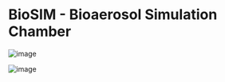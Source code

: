 # BioSIM - Bioaerosol Simulation Chamber

![image](https://user-images.githubusercontent.com/43844712/199766949-8b039862-c3ba-4eca-bfba-6cb1f2eb5fda.png)

![image](https://user-images.githubusercontent.com/43844712/199767152-5ff5e434-5c7c-4294-8ce3-8b814384047e.png)
